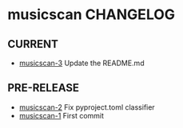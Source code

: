 musicscan CHANGELOG
======================

## CURRENT
 - [musicscan-3](https://github.com/cjcodeproj/musicscan/issues/3) Update the README.md

## PRE-RELEASE
 - [musicscan-2](https://github.com/cjcodeproj/musicscan/issues/2) Fix pyproject.toml classifier
 - [musicscan-1](https://github.com/cjcodeproj/musicscan/issues/1) First commit

